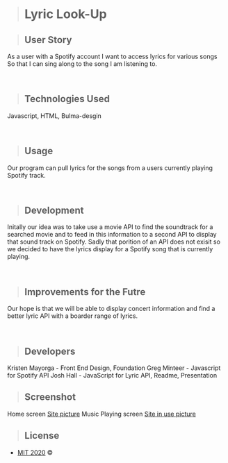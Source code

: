 ># Lyric Look-Up

>## User Story
<p>
As a user with a Spotify account
I want to access lyrics for various songs
So that I can sing along to the song I am listening to.
</p>
<br />


>## Technologies Used
<p>
Javascript, HTML, Bulma-desgin
</p>

<br />


>## Usage
<p>

Our program can pull lyrics for the songs from a users currently playing Spotify track.
</p>

<br />

>## Development
<p>
Initally our idea was to take use a movie API to find the soundtrack for a searched movie and to feed in this information to a second API to display that sound track on Spotify.  Sadly that porition of an API does not exisit so we decided to have the lyrics display for a Spotify song that is currently playing.
</p>

<br />

>## Improvements for the Futre
<p>
Our hope is that we will be able to display concert information and find a better lyric API with a boarder range of lyrics.
</p>

<br />

>## Developers
<p>
Kristen Mayorga - Front End Design, Foundation
Greg Minteer - Javascript for Spotify API
Josh Hall - JavaScript for Lyric API, Readme, Presentation
</p>


>##  Screenshot
Home screen
[Site picture](https://github.com/Mayorgak/project-1/blob/master/assets/images/basic%20site%20lyric%20look-up.png?raw=true)
Music Playing screen
[Site in use picture](https://github.com/Mayorgak/project-1/blob/master/assets/images/with%20song%20playing%20lyric%20look-up.png?raw=true)


>## License
- [MIT 2020](/assets/MitLicense.txt) &copy; 

